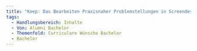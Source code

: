 ```yaml
---
title: "Keep: Das Bearbeiten Praxisnaher Problemstellungen in Screendesign"
tags:
  - Handlungsbereich: Inhalte
  - Von: Alumni Bachelor
  - Themenfeld: Curriculare Wünsche Bachelor
  - Bachelor
---
```

